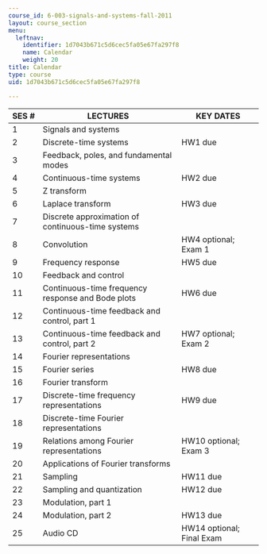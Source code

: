 ```yaml
---
course_id: 6-003-signals-and-systems-fall-2011
layout: course_section
menu:
  leftnav:
    identifier: 1d7043b671c5d6cec5fa05e67fa297f8
    name: Calendar
    weight: 20
title: Calendar
type: course
uid: 1d7043b671c5d6cec5fa05e67fa297f8

---
```


| SES # | LECTURES | KEY DATES |
| --- | --- | --- |
| 1 | Signals and systems | &nbsp; |
| 2 | Discrete-time systems | HW1 due |
| 3 | Feedback, poles, and fundamental modes | &nbsp; |
| 4 | Continuous-time systems | HW2 due |
| 5 | Z transform | &nbsp; |
| 6 | Laplace transform | HW3 due |
| 7 | Discrete approximation of continuous-time systems | &nbsp; |
| 8 | Convolution | HW4 optional; Exam 1 |
| 9 | Frequency response | HW5 due |
| 10 | Feedback and control | &nbsp; |
| 11 | Continuous-time frequency response and Bode plots | HW6 due |
| 12 | Continuous-time feedback and control, part 1 | &nbsp; |
| 13 | Continuous-time feedback and control, part 2 | HW7 optional; Exam 2 |
| 14 | Fourier representations | &nbsp; |
| 15 | Fourier series | HW8 due |
| 16 | Fourier transform | &nbsp; |
| 17 | Discrete-time frequency representations | HW9 due |
| 18 | Discrete-time Fourier representations | &nbsp; |
| 19 | Relations among Fourier representations | HW10 optional; Exam 3 |
| 20 | Applications of Fourier transforms | &nbsp; |
| 21 | Sampling | HW11 due |
| 22 | Sampling and quantization | HW12 due |
| 23 | Modulation, part 1 | &nbsp; |
| 24 | Modulation, part 2 | HW13 due |
| 25 | Audio CD | HW14 optional; Final Exam